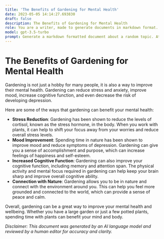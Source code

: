 ```yaml
---
title: 'The Benefits of Gardening for Mental Health'
date: 2023-05-05 14:14:27.693830
draft: false
description: The Benefits of Gardening for Mental Health
role: You are a writer, made to generate documents in markdown format. It is very important that all of the documents you generate are in valid markdown format.
model: gpt-3.5-turbo
prompt: Generate a markdown formatted document about a random topic. At the bottom, include a disclaimer explaining that the document was generated by you. The first line of the document should be the title. Make sure that the entire document is in proper markdown format, using a mix of various tags to make the document visually appealing.
---
```


# The Benefits of Gardening for Mental Health 

Gardening is not just a hobby for many people, it is also a way to improve their mental health. Gardening can reduce stress and anxiety, improve mood, increase cognitive function, and even decrease the risk of developing depression. 

Here are some of the ways that gardening can benefit your mental health:

- **Stress Reduction**: Gardening has been shown to reduce the levels of cortisol, known as the stress hormone, in the body. When you work with plants, it can help to shift your focus away from your worries and reduce overall stress levels. 
- **Mood Improvement**: Spending time in nature has been shown to improve mood and reduce symptoms of depression. Gardening can give you a sense of accomplishment and purpose, which can increase feelings of happiness and self-esteem.
- **Increased Cognitive Function**: Gardening can also improve your cognitive function, including memory and attention span. The physical activity and mental focus required in gardening can help keep your brain sharp and improve overall cognitive ability. 
- **Connection with Nature**: Gardening allows you to be in nature and connect with the environment around you. This can help you feel more grounded and connected to the world, which can provide a sense of peace and calm.

Overall, gardening can be a great way to improve your mental health and wellbeing. Whether you have a large garden or just a few potted plants, spending time with plants can benefit your mind and body.

*Disclaimer: This document was generated by an AI language model and reviewed by a human editor for accuracy and clarity.*